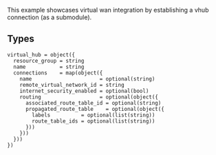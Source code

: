 This example showcases virtual wan integration by establishing a vhub connection (as a submodule).

## Types

```hcl
virtual_hub = object({
  resource_group = string
  name           = string
  connections    = map(object({
    name                      = optional(string)
    remote_virtual_network_id = string
    internet_security_enabled = optional(bool)
    routing                   = optional(object({
      associated_route_table_id = optional(string)
      propagated_route_table    = optional(object({
        labels          = optional(list(string))
        route_table_ids = optional(list(string))
      }))
    }))
  }))
})
```
